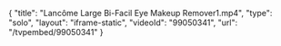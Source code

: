 {
    "title": "Lanc&ocirc;me Large Bi-Facil Eye Makeup Remover1.mp4",
    "type": "solo",
    "layout": "iframe-static",
    "videoId": "99050341",
    "url": "\/tvpembed\/99050341"
}